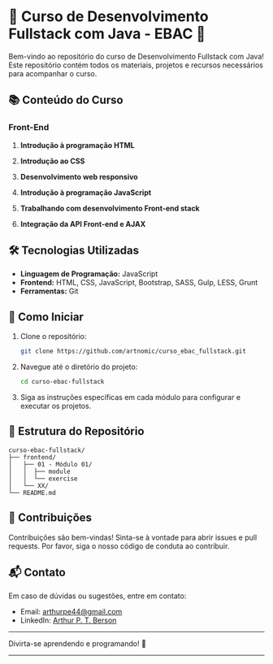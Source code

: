 # 🌟 Curso de Desenvolvimento Fullstack com Java - EBAC 🌟

Bem-vindo ao repositório do curso de Desenvolvimento Fullstack com Java! Este repositório contém todos os materiais, projetos e recursos necessários para acompanhar o curso.

## 📚 Conteúdo do Curso

### Front-End 

1. **Introdução à programação HTML** 

2. **Introdução ao CSS**

3. **Desenvolvimento web responsivo**

4. **Introdução à programação JavaScript**

5. **Trabalhando com desenvolvimento Front-end stack**

6. **Integração da API Front-end e AJAX**


## 🛠️ Tecnologias Utilizadas

- **Linguagem de Programação:** JavaScript
- **Frontend:** HTML, CSS, JavaScript, Bootstrap, SASS, Gulp, LESS, Grunt
- **Ferramentas:** Git

## 🚀 Como Iniciar

1. Clone o repositório:
   ```sh
   git clone https://github.com/artnomic/curso_ebac_fullstack.git
   ```
2. Navegue até o diretório do projeto:
   ```sh
   cd curso-ebac-fullstack
   ```
3. Siga as instruções específicas em cada módulo para configurar e executar os projetos.

## 📄 Estrutura do Repositório

```
curso-ebac-fullstack/
├── frontend/
│   ├── 01 - Módulo 01/
│   │  ├── module
│   │  └── exercise
│   └── XX/
└── README.md
```

## 📢 Contribuições

Contribuições são bem-vindas! Sinta-se à vontade para abrir issues e pull requests. Por favor, siga o nosso código de conduta ao contribuir.

## 📬 Contato

Em caso de dúvidas ou sugestões, entre em contato:

- Email: [arthurpe44@gmail.com](mailto:arthurpe44@gmail.com)
- LinkedIn: [Arthur P. T. Berson](https://www.linkedin.com/in/artnomic/)

---

Divirta-se aprendendo e programando! 🎉

---